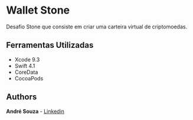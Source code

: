 # Wallet Stone

Desafio Stone que consiste em criar uma carteira virtual de criptomoedas.

## Ferramentas Utilizadas

* Xcode 9.3
* Swift 4.1
* CoreData
* CocoaPods

## Authors

**André Souza** - [Linkedin](https://www.linkedin.com/in/andrehsouza/)

